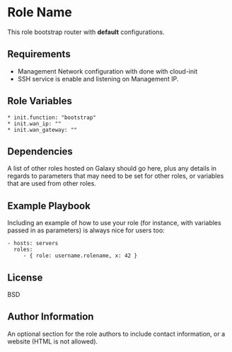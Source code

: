 Role Name
=========

This role bootstrap router with **default** configurations.

Requirements
------------

- Management Network configuration with done with cloud-init
- SSH service is enable and listening on Management IP.

Role Variables
--------------

```
* init.function: "bootstrap"
* init.wan_ip: ""
* init.wan_gateway: ""
```

Dependencies
------------

A list of other roles hosted on Galaxy should go here, plus any details in regards to parameters that may need to be set for other roles, or variables that are used from other roles.

Example Playbook
----------------

Including an example of how to use your role (for instance, with variables passed in as parameters) is always nice for users too:

    - hosts: servers
      roles:
         - { role: username.rolename, x: 42 }

License
-------

BSD

Author Information
------------------

An optional section for the role authors to include contact information, or a website (HTML is not allowed).
